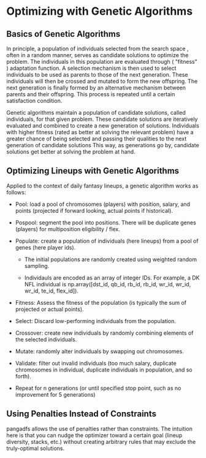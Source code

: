 # Optimizing with Genetic Algorithms

## Basics of Genetic Algorithms
In principle, a population of individuals selected from the search space , often in a random manner, serves as candidate solutions to optimize the problem. The individuals in this population are evaluated through ( "fitness" ) adaptation function. A selection mechanism is then used to select individuals to be used as parents to those of the next generation. These individuals will then be crossed and mutated to form the new offspring. The next generation is finally formed by an alternative mechanism between parents and their offspring. This process is repeated until a certain satisfaction condition.

Genetic algorithms maintain a population of candidate solutions, called individuals, for that given problem. These candidate solutions are iteratively evaluated and combined to create a new generation of solutions. Individuals with higher fitness (rated as better at solving the relevant problem) have a greater chance of being selected and passing their qualities to the next generation of candidate solutions This way, as generations go by, candidate solutions get better at solving the problem at hand.

## Optimizing Lineups with Genetic Algorithms

Applied to the context of daily fantasy lineups, a genetic algorithm works as follows:

* Pool: load a pool of chromosomes (players) with position, salary, and points (projected if forward looking, actual points if historical).

* Pospool: segment the pool into positions. There will be duplicate genes (players) for multiposition eligibility / flex.

* Populate: create a population of individuals (here lineups) from a pool of genes (here player ids).

    * The initial populations are randomly created using weighted random sampling.

    * Individauls are encoded as an array of integer IDs. For example, a DK NFL individual is np.array([dst_id, qb_id, rb_id, rb_id, wr_id, wr_id, wr_id, te_id, flex_id]).

* Fitness: Assess the fitness of the population (is typically the sum of projected or actual points).

* Select: Discard low-performing individuals from the population.

* Crossover: create new individuals by randomly combining elements of the selected individuals.

* Mutate: randomly alter individuals by swapping out chromosomes.

* Validate: filter out invalid individuals (too much salary, duplicate chromosomes in individual, duplicate individuals in population, and so forth).

* Repeat for n generations (or until specified stop point, such as no improvement for 5 generations)

## Using Penalties Instead of Constraints

pangadfs allows the use of penalties rather than constraints. The intuition here is that you can nudge the optimizer toward a certain goal (lineup diversity, stacks, etc.) without creating arbitrary rules that may exclude the truly-optimal solutions.
